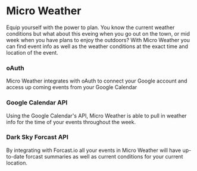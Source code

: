 # Micro Weather
Equip yourself with the power to plan. You know the current weather conditions but what about this eveing when you go out on the town, or mid week when you have plans to enjoy the outdoors? With Micro Weather you can find event info as well as the weather conditions at the exact time and location of the event.

### oAuth
Micro Weather integrates with oAuth to connect your Google account and access up coming events from your Google Calendar

### Google Calendar API
Using the Google Calendar's API, Micro Weather is able to pull in weather info for the time of your events throughout the week.

### Dark Sky Forcast API
By integrating with Forcast.io all your events in Micro Weather will have up-to-date forcast summaries as well as current conditions for your current location.
